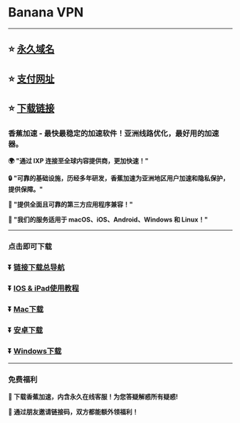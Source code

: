
# Banana VPN

---

## :star: [永久域名](http://banana-fast01.com/)
## :star: [支付网址](https://web.yakoo.one/)
## :star: [下载链接](https://wwvu.lanzouq.com/s/banana1027DMG)

### 香蕉加速  -  最快最稳定的加速软件！亚洲线路优化，最好用的加速器。

**:earth_africa: "通过 IXP 连接至全球内容提供商，更加快速！"**

**:lock: "可靠的基础设施，历经多年研发，香蕉加速为亚洲地区用户加速和隐私保护，提供保障。"**

**:rocket: "提供全面且可靠的第三方应用程序兼容！"**

**:man: "我们的服务适用于 macOS、iOS、Android、Windows 和 Linux！"**

---

### 点击即可下载
### :arrow_double_down: [链接下载总导航](https://go.bananapro.club/)
### :arrow_double_down: [IOS & iPad使用教程](https://web.yakoo.one/ios)
### :arrow_double_down: [Mac下载](https://dw.miaomiao.yakoo.one/banana/BananaVPN.dmg)
### :arrow_double_down: [安卓下载](https://dw.miaomiao.yakoo.one/banana/banana231230008.apk)
### :arrow_double_down: [Windows下载](https://dw.miaomiao.yakoo.one/banana/BananaVPN_1.0.0_winia32.exe)

---
### 免费福利
**:gift: 下载香蕉加速，内含永久在线客服！为您答疑解惑所有疑惑!**

**:gift: 通过朋友邀请链接码，双方都能额外领福利！**
